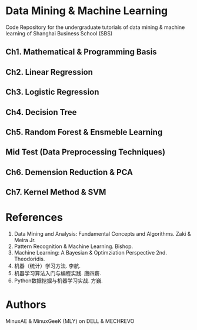 # Data Mining & Machine Learning

Code Repository for the undergraduate tutorials of data mining & machine learning of Shanghai Business School (SBS)

## Ch1. Mathematical & Programming Basis

## Ch2. Linear Regression

## Ch3. Logistic Regression

## Ch4. Decision Tree

## Ch5. Random Forest & Ensmeble Learning

## Mid Test (Data Preprocessing Techniques)

## Ch6. Demension Reduction & PCA

## Ch7. Kernel Method & SVM

# References
1. Data Mining and Analysis: Fundamental Concepts and Algorithms. Zaki & Meira Jr.
2. Pattern Recognition & Machine Learning. Bishop.
3. Machine Learning: A Bayesian & Optimziation Perspective 2nd. Theodoridis.
4. 机器（统计）学习方法. 李航.
5. 机器学习算法入门与编程实践. 唐四薪.
6. Python数据挖掘与机器学习实战. 方巍.

# Authors
MinuxAE & MinuxGeeK (MLY) on DELL & MECHREVO




